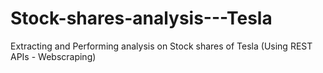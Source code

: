 # Stock-shares-analysis---Tesla
Extracting and Performing analysis on Stock shares of Tesla (Using REST APIs - Webscraping)

